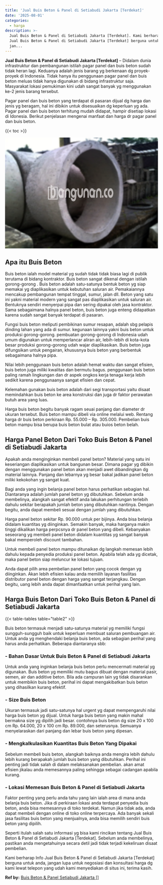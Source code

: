 ```yaml
---
title: 'Jual Buis Beton & Panel di Setiabudi Jakarta [Terdekat]'
date: '2025-08-01'
categories:
  - harga
description: >-
  Jual Buis Beton & Panel di Setiabudi Jakarta [Terdekat]. Kami berharap Info
  Jual Buis Beton & Panel di Setiabudi Jakarta [Terdekat] berguna untuk anda,
  jan...
---
```


**Jual Buis Beton & Panel di Setiabudi Jakarta \[Terdekat\]** – Didalam dunia infrastruktur dan pembangunan istilah pagar panel dan buis beton sudah tidak heran lagi. Keduanya adalah jenis barang yg berkenaan dg proyek-proyek di Indonesia. Tidak hanya itu penggunaan pagar panel dan buis beton meluas tidak hanya digunakan di bidang infrastruktur saja. Masyarakat lokasi pemukiman kini udah sangat banyak yg menggunakan ke-2 jenis barang tersebut.

Pagar panel dan buis beton yang terdapat di pasaran dijual dg harga dan jenis yg beragam, hal ini dibikin untuk disesuaikan dg keperluan yg ada. Pagar panel dan buis beton terhitung mudah didapat, hampir disetiap lokasi di Idonesia. Berikut penjelasan mengenai manfaat dan harga dr pagar panel dan buis beton.

{{< toc >}}

![Jual Buis Beton & Panel di Setiabudi Jakarta [Terdekat]](/images/jual-panel-buis-beton-murah-05.png)

## Apa itu Buis Beton

Buis beton ialah model material yg sudah tidak tidak biasa lagi di publik terutama di bidang kontraktor. Buis beton sangat dikenal dengan istilah gorong-gorong . Buis beton adalah satu-satunya bentuk beton yg siap memakai yg diaplikasikan untuk kebutuhan saluran air. Pemakaiannya mencakup pembangunan tempat tinggal, sumur, jalan dll. Beton yang satu ini yakni material modern yang sangat pas diaplikasikan untuk saluran air. Bentuknya sendiri menyerpai pipa dan sering dipakai oleh jasa kontraktor. Sama sebagaimana halnya panel beton, buis beton juga enteng didapatkan karena sudah sangat banyak terdapat di pasaran.

Fungsi buis beton meliputi pembikinan sumur resapan, adalah sbg pelapis dinding lahan yang ada di sumur. kegunaan lainnya yakni buis beton untuk produksi gorong-gorong. pembuatan gorong-gorong di Indonesia udah umum digunakan untuk memperlancar aliran air, lebih-lebih di kota-kota besar produksi gorong-gorong udah wajar diaplikasikan. Buis beton juga difungsikan untuk pengairan, khususnya buis beton yang berbentuk sebagaimana halnya pipa.

Nilai lebih penggunaan buis beton adalah hemat waktu dan sangat efisien, buis beton juga miliki kwalitas dan bermutu bagus. penggunaan buis beton paling ramah lingkungan dan dr aspek ongkos kerja tenaga kerja lebih sedikit karena penggunaanya sangat efisien dan cepat.

Kelemahan gunakan buis beton adalah dari segi transportasi yaitu disaat memindahkan buis beton ke area konstruksi dan juga dr faktor perawatan butuh area yang luas.

Harga buis beton begitu banyak ragam seuai panjang dan diameter dr ukuran tersebut. Buis beton mampu dibeli via online melalui web. Rentang harga dr buis beton perkiraan Rp. 55.000 – Rp. 305.000. Pembelian buis beton mampu bisa berupa buis beton bulat atau buios beton belah.

## Harga Panel Beton Dari Toko Buis Beton & Panel di Setiabudi Jakarta

Apakah anda menginginkan membeli panel beton? Material yang satu ini keseriangan diaplikasikan untuk bangunan besar. Dimana pagar yg dibikin dengan menggunakan panel beton akan menjadi awet dibandingkan dg material lainnya. Panjang dan lebarnya yg besar bakal jadikan panel beton miliki kekokohan yg sangat kuat.

Bagi anda yang ingin belanja panel beton harus perhatikan sebagian hal. Diantaranya adalah jumlah panel beton yg dibutuhkan. Sebelum anda membelinya, alangkah sangat efektif anda lakukan perhitungan terlebih dahulu sekitar berapakah jumlah beton yang dibutuhkan nantinya. Dengan begitu, anda dapat membeli sesuai dengan jumlah yang dibutuhkan.

Harga panel beton sekitar Rp. 90.000 untuk per bijinya. Anda bisa belanja didalam kuantitas yg diinginkan. Semakin banyak, maka harganya makin tinggi dikalikan harga perpcsnya dr panel beton yang dibeli. Kebanyakan seseorang yg membeli panel beton didalam kuantitas yg sangat banyak bakal memperoleh discount tambahan.

Untuk membeli panel beton mampu ditunaikan dg langkah memesan lebih dahulu kepada penyedia produksi panel beton. Apabila telah ada yg dicetak, maka panel beton siap meluncur ke lokasi tujuan.

Anda dapat pilih area pembelian panel beton yang cocok dengan yg diinginkan. Akan lebih efisien kalau anda memilih layanan fasilitas distributor panel beton dengan harga yang sangat terjangkau. Dengan begitu, uang lebih anda dapat dimanfaatkan untuk perihal yang lain.

## Harga Buis Beton Dari Toko Buis Beton & Panel di Setiabudi Jakarta

{{< table-tables table="table2" >}}

Buis beton termasuk menjadi satu-satunya material yg memiliki fungsi sungguh-sungguh baik untuk keperluan membuat saluran pembuangan air. Untuk anda yg menghendaki belanja buis beton, ada sebagian perihal yang harus anda perhatikan. Beberapa diantaranya sbb:

### \- Bahan Dasar Untuk Buis Beton & Panel di Setiabudi Jakarta

Untuk anda yang inginkan belanja buis beton perlu mencermati material yg digunakan. Buis beton yg memiliki mutu bagus dibuat dengan material pasir, semen, air dan additive beton. Bila ada campuran lain yg tidak disarankan untuk membikin buis beton, perihal ini dapat mengakibatkan buis beton yang dihasilkan kurang efektif.

### \- Size Buis Beton

Ukuran termasuk jadi satu-satunya hal urgent yg dapat mempengaruhi nilai harga buis beton yg dijual. Untuk harga buis beton yang makin mahal bermakna size yg dipilih jadi besar. contohnya buis beton dg size 20 x 100 cm Rp. 64.000, 20 x 100 cm Rp. 89.000, dan seterusnya. Semuanya menyelaraskan dari panjang dan lebar buis beton yang dipesan.

### \- Mengkalkulasikan Kuantitas Buis Beton Yang Dipakai

Sebelum membeli buis beton, alangkah baiknya anda mengira lebih dahulu lebih kurang berapakah jumlah buis beton yang dibutuhkan. Perihal ini penting jadi tidak salah di dalam melaksanakan pembelian. akan amat efisien jikalau anda memesannya paling sehingga sebagai cadangan apabila kurang.

### \- Lokasi Memesan Buis Beton & Panel di Setiabudi Jakarta

Faktor penting yang perlu anda tahu yang lain ialah area di mana anda belanja buis beton. Jika di perkiraan lokasi anda terdapat penyedia buis beton, anda bisa memesannya di toko terdekat. Namun jika tidak ada, anda dapat membeli dengan online di toko online terpercaya. Ada banyak sekali jasa fasilitas buis beton yang menjualnya, anda bisa memilih sendiri buis beton yang dipilih.

Seperti itulah salah satu informasi yg bisa kami rincikan tentang Jual Buis Beton & Panel di Setiabudi Jakarta \[Terdekat\]. Sebelum anda membelinya, pastikan anda mengetahuinya secara detil jadi tidak terjadi kekeliruan disaat pembelian.

Kami berharap Info Jual Buis Beton & Panel di Setiabudi Jakarta \[Terdekat\] berguna untuk anda, jangan lupa untuk negosiasi dan konsultasi harga dg kami lewat telepon yang udah kami menyediakan di situs ini, terima kasih.

**Ref by:** [Buis Beton & Panel Setiabudi Jakarta []](https://id.wikipedia.org/wiki/Buis)
